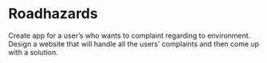 # Roadhazards
Create app for a user’s who wants to complaint regarding to environment. Design a website that will handle all the users’ complaints and then come up with a solution.
